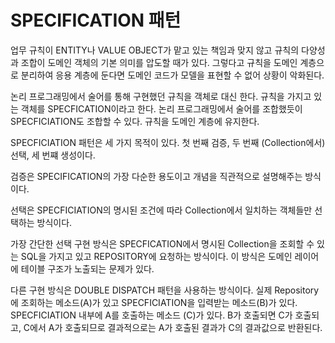 # SPECIFICATION 패턴

업무 규칙이 ENTITY나 VALUE OBJECT가 맡고 있는 책임과 맞지 않고 규칙의 다양성과 조합이 도메인 객체의 기본 의미를 압도할 때가 있다. 그렇다고 규칙을 도메인 계층으로 분리하여 응용 계층에 둔다면 도메인 코드가 모델을 표현할 수 없어 상황이 악화된다.

논리 프로그래밍에서 술어를 통해 구현했던 규칙을 객체로 대신 한다. 규칙을 가지고 있는 객체를 SPECFICATION이라고 한다. 논리 프로그래밍에서 술어를 조합했듯이 SPECFICIATION도 조합할 수 있다. 규칙을 도메인 계층에 유지한다.

SPECFICIATION 패턴은 세 가지 목적이 있다. 첫 번째 검증, 두 번째 \(Collection에서\)선택, 세 번쨰 생성이다.

검증은 SPECIFICATION의 가장 다순한 용도이고 개념을 직관적으로 설명해주는 방식이다.

선택은 SPECFICIATION의 명시된 조건에 따라 Collection에서 일치하는 객체들만 선택하는 방식이다.

가장 간단한 선택 구현 방식은 SPECFICATION에서 명시된 Collection을 조회할 수 있는 SQL을 가지고 있고 REPOSITORY에 요청하는 방식이다. 이 방식은 도메인 레이어에 테이블 구조가 노출되는 문제가 있다.

다른 구현 방식은 DOUBLE DISPATCH 패턴을 사용하는 방식이다. 실제 Repository에 조회하는 메소드\(A\)가 있고 SPECFICIATION을 입력받는 메소드\(B\)가 있다. SPECFICIATION 내부에 A를 호출하는 메소드 \(C\)가 있다. B가 호출되면 C가 호출되고, C에서 A가 호출되므로 결과적으로는 A가 호출된 결과가 C의 결과값으로 반환된다.

